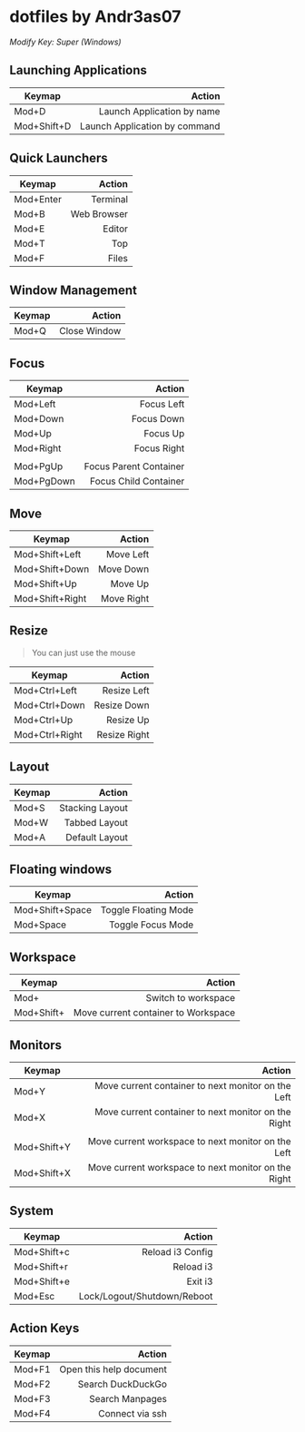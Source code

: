 # dotfiles by Andr3as07

*Modify Key: Super (Windows)*

## Launching Applications
| Keymap		| Action			|
|-----------------------|------------------------------:|
| Mod+D			| Launch Application by name	|
| Mod+Shift+D		| Launch Application by command	|

## Quick Launchers
| Keymap		| Action	|
|-----------------------|--------------:|
| Mod+Enter		| Terminal	|
| Mod+B			| Web Browser	|
| Mod+E			| Editor	|
| Mod+T			| Top		|
| Mod+F			| Files		|

## Window Management
| Keymap		| Action                 |
|-----------------------|-----------------------:|
| Mod+Q			| Close Window           |

## Focus
| Keymap		| Action			|
|-----------------------|------------------------------:|
| Mod+Left		| Focus Left			|
| Mod+Down		| Focus Down			|
| Mod+Up		| Focus Up			|
| Mod+Right		| Focus Right			|
| 			|				|
| Mod+PgUp		| Focus Parent Container	|
| Mod+PgDown		| Focus Child Container		|

## Move
| Keymap		| Action			|
|-----------------------|------------------------------:|
| Mod+Shift+Left	| Move Left			|
| Mod+Shift+Down	| Move Down			|
| Mod+Shift+Up		| Move Up			|
| Mod+Shift+Right	| Move Right			|

## Resize

> You can just use the mouse

| Keymap		| Action	|
|-----------------------|--------------:|
| Mod+Ctrl+Left		| Resize Left	|
| Mod+Ctrl+Down		| Resize Down	|
| Mod+Ctrl+Up		| Resize Up	|
| Mod+Ctrl+Right	| Resize Right	|

## Layout
| Keymap		| Action		|
|-----------------------|----------------------:|
| Mod+S			| Stacking Layout	|
| Mod+W			| Tabbed Layout		|
| Mod+A			| Default Layout	|

## Floating windows
| Keymap		| Action		|
|-----------------------|----------------------:|
| Mod+Shift+Space	| Toggle Floating Mode	|
| Mod+Space		| Toggle Focus Mode	|

## Workspace
| Keymap		| Action					|
|-----------------------|----------------------------------------------:|
| Mod+<number>		| Switch to workspace <number>			|
| Mod+Shift+<number>	| Move current container to Workspace <number>	|

## Monitors
| Keymap		| Action						|
|-----------------------|------------------------------------------------------:|
| Mod+Y			| Move current container to next monitor on the Left	|
| Mod+X			| Move current container to next monitor on the Right	|
| 			|      	       		    	 	    		|
| Mod+Shift+Y		| Move current workspace to next monitor on the Left	|
| Mod+Shift+X		| Move current workspace to next monitor on the Right	|

## System
| Keymap		| Action			|
|-----------------------|------------------------------:|
| Mod+Shift+c		| Reload i3 Config		|
| Mod+Shift+r		| Reload i3			|
| Mod+Shift+e		| Exit i3			|
| Mod+Esc		| Lock/Logout/Shutdown/Reboot	|

## Action Keys
| Keymap		| Action			|
|-----------------------|------------------------------:|
| Mod+F1		| Open this help document	|
| Mod+F2		| Search DuckDuckGo		|
| Mod+F3		| Search Manpages		|
| Mod+F4		| Connect via ssh		|